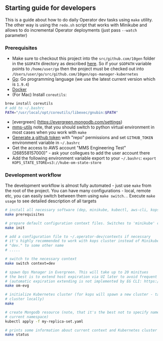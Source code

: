 ## Starting guide for developers

This is a guide about how to do daily Operator dev tasks using `make` utility. The other way is using the `redo.sh` script
that works with Minikube and allows to do incremental Operator deployments (just pass `--watch` parameter) 

### Prerequisites

* Make sure to checkout this project into the `src/github.com/10gen` folder in the `$GOPATH` directory as described
 [here](https://golang.org/doc/code.html). So if your `$GOPATH` variable points to `/home/user/go` then the project 
 must be checked out into `/Users/user/go/src/github.com/10gen/ops-manager-kubernetes`
* [Go](https://golang.org/doc/install): Go programming language (we use the latest current version which is `1.9.4`)
* [Docker](https://docs.docker.com/docker-for-mac/install/)
* (For Mac) Install `coreutils`:
```bash
brew install coreutils
# add to ~/.bashrc
PATH="/usr/local/opt/coreutils/libexec/gnubin:$PATH"
``` 
* [evergreen] (https://evergreen.mongodb.com/settings)
* [mms-utils](https://wiki.corp.mongodb.com/display/MMS/Ops+Manager+Release+setup+guide#OpsManagerReleasesetupguide-First-timeonly) 
note, that you should switch to python virtual environment in most cases when you work with `make` 
* [Generate a github token](https://github.com/settings/tokens/new) with "repo" permissions and set `GITHUB_TOKEN` 
environment variable in `~/.bashrc`
* Get the access to AWS account  "MMS Engineering Test" (268558157000)" - ask your collegues to add the user account there
* Add the following environment variable export to your `~/.bashrc`: `export KOPS_STATE_STORE=s3://kube-om-state-store`


### Development workflow

The development workflow is almost fully automated - just use `make` from the root of the project.
You can have many configurations - local, remote etc, you can easily switch between them using `make switch..`
Execute `make usage` to see detailed description of all targets 

```bash
# install all necessary software (dep, minikube, kubectl, aws-cli, kops, helm)
make prerequisites

# prepare default configuration context files. Switches to 'minikube' context.
make init

# add a configuration file to ~/.operator-dev/contexts if necessary
# it's highly recommended to work with kops cluster instead of Minikube so just copy 'kops' configuration and change
# "dev." to some other name
# .....

# switch to the necessary context
make switch context=dev

# spawn Ops Manager in Evergreen. This will take up to 20 minitues
# the best is to extend host expiration via UI later to avoid frequent spawning
# (automatic expiration extending is not implemented by EG CLI: https://jira.mongodb.org/browse/EVG-5725)
make om-evg

# initialize Kubernetes cluster (for kops will spawn a new cluster - takes ~5-10 minutes, for minikube starts a new 
# cluster locally)
make

# create Mongodb resource (note, that it's the best not to specify namespace inside yaml file as it will be defined by 
# current namespace)
kubectl apply -f my-replica-set.yaml

# prints some information about current context and Kubernetes cluster
make status

``` 

